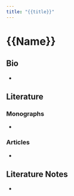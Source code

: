 ```yaml
---
title: "{{title}}"
---
```


# {{Name}}

## Bio
- 

## Literature
### Monographs 
- 

### Articles 
- 

## Literature Notes
-